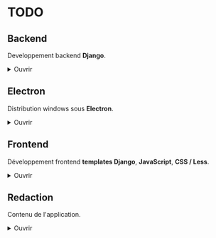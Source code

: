 # TODO

## Backend
Developpement backend **Django**.

<details>
<summary>Ouvrir</summary>

### Développer :

- Optimiser le code
    - [ ] Enlever les dépendences non utilisées
    - [ ] Trouver un moyen de réduire la query pour les guides dans *guide_detail*
        - A chaque changement de guide, ils sont tous récupérés alors qu'il ne pourrait y en a avoir qu'une dizaine, 10 avant, 10 après
        - Mais il est possible que le cache des guides empeche un quelconque soucis avec l'état actuel, à voir
    - [ ] Reduire le nombre de redondance et de code inutile
    - [x] Enlever le dossier staticfiles
    - [x] Enlever les compresseurs en dev
    - [x] Revoir les turbo frames
        - [x] frame_main
        - [x] frame_guides
        - [x] frame_quests
        - [x] quest_frame_achievement_title
        - [x] quest_frame_id
        - [x] frame_objectives
        - [x] frame_achievements
- [ ] Changer les fichiers static
    - Lorsque je passe en debug : False, il ne trouve plus mon css / js
- [ ] Ajouter un toggle pour l'*alignement*, le mettre en storage.
    - [ ] Mettre en place la logique de visibilité des guides selon l'*alignement*
- [ ] Ajouter un champ level aux succès et permettre l'affichage des succès par niveaux
- [ ] Mettre en place expect_capture (sur donjon ?)
- [x] Supprimer *LastSession*, rajouter un champ *is_last_seen* dans *GuideAchievement* pour sauvegarder l'achievement qui a été vu en dernier dans ce guide.
- [x] Revoir le fonctionnement du *selected_achievement* dans ma view *guide_detail*   
    - Definir la valeur de *selected_achievement* grâce au champ *is_last_seen* de *GuideAchievement*
- [x] Enlever tout ce qui concerne le *achievement_id* dans guide_detail
    - Actuellement ne rentre jamais dans le if achievement_id puisque la view ne le reçois jamais, c'est traité ailleurs
- [x] Mettre en place la redirection vers le last_guide / last_achievement (la solution était plus simple : mettre simplement en place le dernier succès vu)
- [x] Supprimer *LastSession*, rajouter un champ *is_last_seen* dans *GuideAchievement* pour sauvegarder l'achievement qui a été vu en dernier dans ce guide.
- [x] Revoir le fonctionnement du *selected_achievement* dans ma view *guide_detail*   
    - Definir la valeur de *selected_achievement* grâce au champ *is_last_seen* de *GuideAchievement*
- [x] Enlever tout ce qui concerne le *achievement_id* dans guide_detail
    - Actuellement ne rentre jamais dans le if achievement_id puisque la view ne le reçois jamais, c'est traité ailleurs
- [x] Mettre en place la sauvegarde du dernier achievement vu lors des cliques sur ces derniers (Ne sauvegarde que le premier du guide actuellement)
- [x] Créer une fonction pour les navs et les enlever de *guide_detail*
- [x] Finir le peuplement des quêtes dans achievements.json
- [x] Peupler la BDD avec le contenu de achievements.json
- [x] Peupler la BDD avec le contenu de guides.json
- [x] Créer un model "dungeon"
- [x] Penser la mise en place de la navigation.
- [x] Mettre en place Turbo
- [x] Mettre en place la navigation des guides.
- [x] Rendre les barres de navigation fonctionnels
- [x] Electron : actuellement l'ouverture de liens se fait avec une page electron. Je ne le veux pas.
- [x] Mettre en place les validation de quêtes
- [x] Mettre en place la bottom bar de Quêtes
- [x] Modifier les problêmes lié à _validAll_ qui ne peut pas enchainer les toggles (lié à la façon de render la view)
- [x] Mettre en place l'arrivée sur le dernier guide vu
- [x] Mettre en place l'arrivée sur le premier succès non à 100%

### Bogues :

- [ ] Par contre à présent, le toggleCompletion ne refresh pas auto le guide où la quête est doublon comme il le devrait.
    Les quêtes ne sont pas individuelle, comme j'ai utilisé une quête préalablement utilisée, elle est validée partout où elle est présente, ce qui n'est pas un problème en soit vu qu'un des seul cas de figure où ça aura lieu ce sera dans les différents guides tornades des donjons / tour du monde.
    Par contre, le refresh ne fonctionne que lorsque la quête est validée dans son succès initial
    - [ ] Guide 4 "**A travers le Krosmoz**"  
    - [ ] Guide 169 "**Donjon : Nid du Kwakwa**" 
- [ ] Problemes de "*content missing*" sur le succès "*Tout est en Ordre*" du guide "**Archipel de Valonia - Albuera**" (Vu qu'ici)
- [x] Problèmes à l'arrivée sur les guides 4 et 169
    Les problèmes de redirection puis de content missing étaients liés au fait que ces guides avaient des succès mais pas de quêtes associées.
- [x] Le titre du succès dans quêtes ne se met pas à jour lors des cliques sur un succès différent (c'était du JS enfaite)
</details>


## Electron 
Distribution windows sous **Electron**.

<details>
<summary>Ouvrir</summary>

### Développer :

- [ ] Ajouter un loading screen au lancer
- [ ] Faire en sorte de bien avoir le nom et l'icone de l'app dans le gestionnaire des tâches (peut être que le build résoudra le pb ?)
- [x] Le *validateAll* sur spam du bouton finit par ralentir un des processus, peut être le *clickNextAchievement*, ou peut être le render de quests    
- [x] S'assurer que lors de la fermeture de l'app via la X le terminal s'arrête (à vérif lorsqu'il y aura le .exe)
- [x] Résoudre *Electron Security Warning (Insecure Content-Security-Policy)*
- [x] Regler les gros problèmes de mémoires avec *Electron* (c'était la vidéo)
</details>


## Frontend
Développement frontend **templates Django**, **JavaScript**, **CSS / Less**.

<details>
<summary>Ouvrir</summary>

### Développer :

- Optimiser le code 
    - [ ] Vérifier les events js - En cours
    - [ ] Améliorer l'accessibilité
        - [ ] Changer la plupart de mes ul / li en divs
        - [ ] Remplir le alt des images
        - [x] Aria label sur les liens
        - [x] Aria label sur les boutons
    - [x] Adapter le click JS en click sur la classe active seulement 
    - [x] Régler l'erreur *Form submission canceled because the form is not connected*
- [ ] Ajouter l'icon other.png
- [ ] Ajouter le passage au succès suivant lors de la validation manuelle des succès
- [ ] Empecher le *clickNextAchievement* lors de la *dévalidation*
- [ ] Remplacer le pourcentage de progression pour les guides car c'est relativement incompatible avec ma mise en pratique du guide
- [ ] Ajouter des eventlistener sur les fleches gauche et droite pour naviguer dans les *guides*
- [ ] Ajouter des eventlistener sur les fleches du haut et du bas pour naviguer avec la *topNav*
- [ ] Décider quoi faire des pseudo discord + réajuster leurs positions
- [ ] Media queries
- [ ] Implémenter d'autres themes
    - [ ] Changer l'image background selon le thème
- [x] Ajouter un délais sur le clique du *validateAll*
- [x] Faire en sorte que le *validateAll* lors du dernier succès du guide reste sur le dernier succès (probablement doublon avec la ligne de dessus) 
- [x] Terminer le front
- [x] Comprendre pourquoi #prevision n'existe pas dans les autres guides. (Mauvais format à la redaction)
- [x] Sur hover des succès : faire en sorte que le title prenne toute la hauteur + border radius right 8px
- [x] Update auto des borders selon la complétion
- [x] Update auto des pourcents selon la complétion
- [x] Peupler le front avec les données du back
- [x] Changer les checkbox en un bouton de validation
- [x] Faire le style du drop down de _topNav_
- [x] Mettre en place le passage au succès suivant après un _validateAll_ plutôt que de recliquer sur l'actuel
- [x] Rotate de 180 le caret de _topNav_ lorsque le drop est down
- [x] Enlever la video en background, elle se met à lag dans l'app Electron

### Bogues :

- [ ] Enorme délais dans la pageNav dans le changement des guides. Observé sur navigateur légèrement mais avec Electron c'est flagrant et permanent. Observé aussi sur la topNav.
    - Plus le spam est rapide moins ça avance.
    - Je pense que c'est liés au fait de supprimer les events et de les rajouter fois, passé partout ça a rajouter pas mal de merde à executer au changement de guide
    - Mais c'est peut être aussi simplement lié à la duplication restante à ce niveau là de l'app
- [ ] Le clic sur le dernier achievement à l'air de se produire vu que le bouton *validateAll* se met à jour mais le style de l'achievement ne change pas
- [ ] Moins flagrant sur le navigateur mais j'ai pu constater qu'il arrive malgré le disabled que lors du spam intense de *validateAll* des succès sont sautés.
    - Je n'ai heureusement pas réussi à empêcher la fin de l'action CàD la validation des succès. Par contre lorsqu'il est validé à 100, le suivant est sauté..
- [ ] La topNav ne galère plus par contre il faut que je mette un await sur la fermeture on que je revois les setTimeout car le caret n'a pas le temps de se fermer
    - C'est peut être chose puisque je peux l'ouvrir / fermer sans problemes, c'est seulement lors de la selection d'un guide.
- [ ] Lorsque je selectionne un guide et que je refresh la page, la *topNav* ne revient pas sur le dernier guide vu (scrollIntoView *nav.js*) S:Stocker la pos ?
- [ ] Le *clickCurrentAchievement* lorsqu'il n'y a plus de *nextAchievement* ne fonctionne pas
- [ ] Le background du titre de l'achievement se perd lors du clique sur un achievement si plus de 2 quêtes sont complétés
- [ ] Valider puis dévalider une seule quête cause le même problême: le bouton _validateAll_ ne prends plus la dite quête en compte et valide toute les autres. Ce qui résulte en celle qui a été validée / dévalidée a rester dévalidée à moins de rappuyer sur le _validateAll_ ()
- [x] La topNav bug avec Electron, le toggleOpen galère
- [x] *validateAll* envoie vers */app/guide/x/quests/x* lorsque c'est le dernier succès de la liste, et lors de *doubles click*
    - J'ai pu observer que les doubles click d'affilé sur *validateAll* cause le problème de manière casi certain.
    - Mais parfois un simple *validateAll* sur le dernier succès me fait la redirection.
- [x] Double les ouvertures de liens lors de *openAll*
    - Est dû au double listener turbo dans app.js
- [x] Le titre du succès dans quêtes ne change pas suite au focus
- [x] Lorsque je valide toute les quêtes individuellement, le bouton _validateAll_ ne se met pas à jour et reste sur valider tout.
- [x] Refaire fonctionner la *topNav* qui est en partie cassé depuis le styling
- [x] Les event listener de click lorsque la _topNav_ est ouverte ne fonctionnent plus (pas?) pour fermer la nav
- Problèmes sur le premier chargement de la page qui ne prends pas le js en compte
    - [x] Le focus sur le premier succès non complété ne se fait pas lors de l'arrivée
    - [x] _validateAll_ ne fonctionne pas
</details>


## Redaction
Contenu de l'application.

<details>
<summary>Ouvrir</summary>

### Rédiger :

- [ ] Combiné les guides ayant pour objectif la complétion d'un donjon
- [ ] Définir les succès concernés sur chaque Guide (actuellement à "**A travers le Krosmoz**")
- [ ] Repenser la structure pour les succès Tour du monde et Tornade des donjons
- [ ] Faire le _README_ de l'app
</details>
